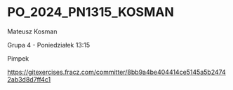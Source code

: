 # PO_2024_PN1315_KOSMAN

Mateusz Kosman

Grupa 4 - Poniedziałek 13:15

Pimpek

https://gitexercises.fracz.com/committer/8bb9a4be404414ce5145a5b24742ab3d8d7ff4c1
